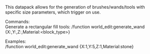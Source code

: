 This datapack allows for the generation of brushes/wands/tools with specific size parameters, which trigger on use.

Commands:\
Generate a rectangular fill tools: /function world_edit:generate_wand {X:<length>,Y:<length>,Z:<length>,Material:<block_type>}

Examples:\
/function world_edit:generate_wand {X:1,Y:5,Z:1,Material:stone}